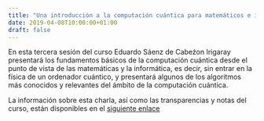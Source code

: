 ```yaml
---
title: "Una introducción a la computación cuántica para matemáticos e informáticos (III)"
date: 2019-04-08T10:00:00+01:00
draft: false
---
```


En esta tercera sesión del curso Eduardo Sáenz de Cabeźon Irigaray presentará los fundamentos básicos de la computación cuántica desde el punto de vista de las matemáticas y la informática, es decir, sin entrar en la física de un ordenador cuántico, y presentará algunos de los algoritmos más conocidos y relevantes del ámbito de la computación cuántica.

<!--more-->

La información sobre esta charla, así como las transparencias y notas del curso, están disponibles en el <a href="https://seminariomirianandres.unirioja.es/2019/04/08/minicurso-una-introduccion-a-la-computacion-cuantica-para-matematicos-e-informaticos-iii/">siguiente enlace</a>



